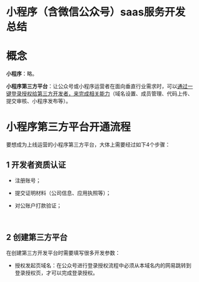 # 小程序（含微信公众号）saas服务开发总结

 

# 概念

**小程序**：略。

**小程序第三方平台**：让公众号或小程序运营者在面向垂直行业需求时，可以<u>通过一键登录授权给第三方开发者，来完成相关能力</u>（域名设置、成员管理、代码上传、提交审核、小程序发布等）。





# 小程序第三方平台开通流程

要想成为上线运营的小程序第三方平台，大体上需要经过如下4个步骤：

## 1 开发者资质认证

* 注册账号；

* 提交证明材料（公司信息、应用执照等）；

* 对公账户打款验证；

  ​



## 2 创建第三方平台 

在创建第三方开发平台时需要填写很多开发参数：

* 授权发起页域名：在公众号进行登录授权流程中必须从本域名内的网易跳转到登录授权页，才可以完成登录授权。



























